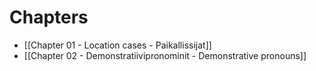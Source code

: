 # Chapters

- [[Chapter 01 - Location cases - Paikallissijat]]
- [[Chapter 02 - Demonstratiivipronominit - Demonstrative pronouns]]
